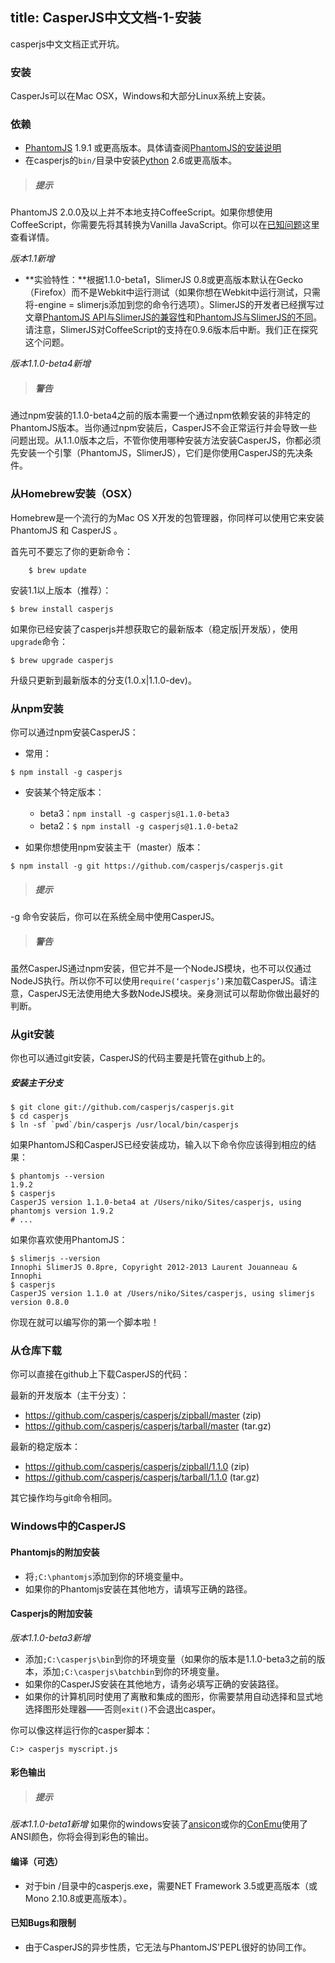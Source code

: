 title: CasperJS中文文档-1-安装
---
casperjs中文文档正式开坑。
<!-- more -->
### 安装
CasperJs可以在Mac OSX，Windows和大部分Linux系统上安装。

### 依赖
* [PhantomJS](phantomjs.org) 1.9.1 或更高版本。具体请查阅[PhantomJS的安装说明](phantomjs.org/download.html)
* 在casperjs的`bin/`目录中安装[Python](python.org) 2.6或更高版本。

> ##### 提示
PhantomJS 2.0.0及以上并不本地支持CoffeeScript。如果你想使用CoffeeScript，你需要先将其转换为Vanilla JavaScript。你可以在[已知问题](http://docs.casperjs.org/en/latest/known_issues.html#known-issues)这里查看详情。

*版本1.1新增*
* **实验特性：**根据1.1.0-beta1，SlimerJS 0.8或更高版本默认在Gecko（Firefox）而不是Webkit中运行测试（如果你想在Webkit中运行测试，只需将-engine = slimerjs添加到您的命令行选项）。SlimerJS的开发者已经撰写过文章[PhantomJS API与SlimerJS的兼容性](https://github.com/laurentj/slimerjs/blob/master/API_COMPAT.md)和[PhantomJS与SlimerJS的不同](https://docs.slimerjs.org/current/differences-with-phantomjs.html)。请注意，SlimerJS对CoffeeScript的支持在0.9.6版本后中断。我们正在探究这个问题。

*版本1.1.0-beta4新增*
> ##### 警告
通过npm安装的1.1.0-beta4之前的版本需要一个通过npm依赖安装的非特定的PhantomJS版本。当你通过npm安装后，CasperJS不会正常运行并会导致一些问题出现。从1.1.0版本之后，不管你使用哪种安装方法安装CasperJS，你都必须先安装一个引擎（PhantomJS，SlimerJS），它们是你使用CasperJS的先决条件。

### 从Homebrew安装（OSX）
Homebrew是一个流行的为Mac OS X开发的包管理器，你同样可以使用它来安装PhantomJS 和 CasperJS 。

首先可不要忘了你的更新命令：
```
    $ brew update
```
安装1.1以上版本（推荐）：
```
$ brew install casperjs
```
如果你已经安装了casperjs并想获取它的最新版本（稳定版|开发版），使用`upgrade`命令：
```
$ brew upgrade casperjs
```
升级只更新到最新版本的分支(1.0.x|1.1.0-dev)。

### 从npm安装
你可以通过npm安装CasperJS：
- 常用：
```
$ npm install -g casperjs
```

- 安装某个特定版本：
    * beta3：`npm install -g casperjs@1.1.0-beta3`
    * beta2：`$ npm install -g casperjs@1.1.0-beta2`

- 如果你想使用npm安装主干（master）版本：
```
$ npm install -g git https://github.com/casperjs/casperjs.git
```

> ##### 提示
-g 命令安装后，你可以在系统全局中使用CasperJS。


> ##### 警告
虽然CasperJS通过npm安装，但它并不是一个NodeJS模块，也不可以仅通过NodeJS执行。所以你不可以使用`require(‘casperjs’)`来加载CasperJS。请注意，CasperJS无法使用绝大多数NodeJS模块。亲身测试可以帮助你做出最好的判断。

### 从git安装
你也可以通过git安装，CasperJS的代码主要是托管在github上的。
##### 安装主干分支
```
$ git clone git://github.com/casperjs/casperjs.git
$ cd casperjs
$ ln -sf `pwd`/bin/casperjs /usr/local/bin/casperjs
```

如果PhantomJS和CasperJS已经安装成功，输入以下命令你应该得到相应的结果：
```
$ phantomjs --version
1.9.2
$ casperjs
CasperJS version 1.1.0-beta4 at /Users/niko/Sites/casperjs, using phantomjs version 1.9.2
# ...
```
如果你喜欢使用PhantomJS：
```
$ slimerjs --version
Innophi SlimerJS 0.8pre, Copyright 2012-2013 Laurent Jouanneau & Innophi
$ casperjs
CasperJS version 1.1.0 at /Users/niko/Sites/casperjs, using slimerjs version 0.8.0
```
你现在就可以编写你的第一个脚本啦！

### 从仓库下载
你可以直接在github上下载CasperJS的代码：

最新的开发版本（主干分支）：
- https://github.com/casperjs/casperjs/zipball/master (zip)
- https://github.com/casperjs/casperjs/tarball/master (tar.gz)

最新的稳定版本：
- https://github.com/casperjs/casperjs/zipball/1.1.0 (zip)
- https://github.com/casperjs/casperjs/tarball/1.1.0 (tar.gz)

其它操作均与git命令相同。

### Windows中的CasperJS
#### Phantomjs的附加安装
- 将`;C:\phantomjs`添加到你的环境变量中。
- 如果你的Phantomjs安装在其他地方，请填写正确的路径。

#### Casperjs的附加安装
*版本1.1.0-beta3新增*
- 添加`;C:\casperjs\bin`到你的环境变量（如果你的版本是1.1.0-beta3之前的版本，添加`;C:\casperjs\batchbin`到你的环境变量。
- 如果你的CasperJS安装在其他地方，请务必填写正确的安装路径。
- 如果你的计算机同时使用了离散和集成的图形，你需要禁用自动选择和显式地选择图形处理器——否则`exit()`不会退出casper。

你可以像这样运行你的casper脚本：
```
C:> casperjs myscript.js
```

#### 彩色输出
> ##### 提示
*版本1.1.0-beta1新增*
如果你的windows安装了[ansicon](https://github.com/adoxa/ansicon)或你的[ConEmu](https://conemu.github.io/)使用了ANSI颜色，你将会得到彩色的输出。

#### 编译（可选）
- 对于bin /目录中的casperjs.exe，需要NET Framework 3.5或更高版本（或Mono 2.10.8或更高版本）。

#### 已知Bugs和限制
- 由于CasperJS的异步性质，它无法与PhantomJS'PEPL很好的协同工作。
